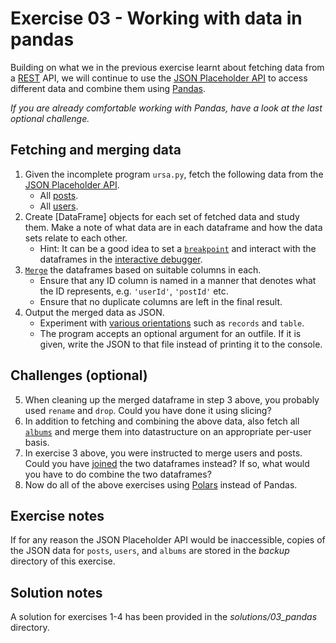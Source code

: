 # Exercise 03 - Working with data in pandas

Building on what we in the previous exercise learnt about fetching data from a [REST](https://en.wikipedia.org/wiki/REST) API, we will continue to use the [JSON Placeholder API](https://jsonplaceholder.typicode.com) to access different data and combine them using [Pandas](https://pandas.pydata.org).

_If you are already comfortable working with Pandas, have a look at the last optional challenge._

## Fetching and merging data

1. Given the incomplete program `ursa.py`, fetch the following data from the [JSON Placeholder API](https://jsonplaceholder.typicode.com).
    * All [posts](https://jsonplaceholder.typicode.com/posts).
    * All [users](https://jsonplaceholder.typicode.com/users).
2. Create [DataFrame] objects for each set of fetched data and study them. Make a note of what data are in each dataframe and how the data sets relate to each other.
    * Hint: It can be a good idea to set a [`breakpoint`](https://docs.python.org/3/library/functions.html#breakpoint) and interact with the dataframes in the [interactive debugger](https://docs.python.org/3/library/pdb.html).
3. [`Merge`](https://pandas.pydata.org/pandas-docs/stable/reference/api/pandas.DataFrame.merge.html) the dataframes based on suitable columns in each.
    * Ensure that any ID column is named in a manner that denotes what the ID represents, e.g. `'userId'`, `'postId'` etc.
    * Ensure that no duplicate columns are left in the final result.
4. Output the merged data as JSON.
    * Experiment with [various orientations](https://pandas.pydata.org/pandas-docs/stable/reference/api/pandas.DataFrame.to_json.html#pandas-dataframe-to-json) such as `records` and `table`.
    * The program accepts an optional argument for an outfile. If it is given, write the JSON to that file instead of printing it to the console.

## Challenges (optional)

5. When cleaning up the merged dataframe in step 3 above, you probably used `rename` and `drop`. Could you have done it using slicing? 
6. In addition to fetching and combining the above data, also fetch all [`albums`](https://jsonplaceholder.typicode.com/albums) and merge them into datastructure on an appropriate per-user basis.
7. In exercise 3 above, you were instructed to merge users and posts. Could you have [joined](https://pandas.pydata.org/pandas-docs/stable/reference/api/pandas.DataFrame.join.html) the two dataframes instead? If so, what would you have to do combine the two dataframes?
8. Now do all of the above exercises using [Polars](https://pola.rs) instead of Pandas.

## Exercise notes

If for any reason the JSON Placeholder API would be inaccessible, copies of the JSON data for `posts`, `users`, and `albums` are stored in the _backup_ directory of this exercise.

## Solution notes

A solution for exercises 1-4 has been provided in the _solutions/03_pandas_ directory.
